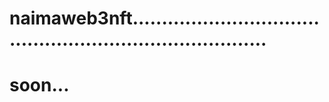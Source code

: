 # naimaweb3nft............................................................................
# soon...
